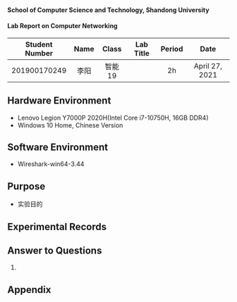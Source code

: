 #### School of Computer Science and Technology, Shandong University

#### Lab Report on Computer Networking

| Student Number | Name | Class  | Lab Title | Period |      Date      |
| :------------: | :--: | :----: | :-------: | :----: | :------------: |
|  201900170249  | 李阳 | 智能19 |           |   2h   | April 27, 2021 |

## Hardware Environment

* Lenovo Legion Y7000P 2020H(Intel Core i7-10750H, 16GB DDR4)
* Windows 10 Home, Chinese Version

## Software Environment

* Wireshark-win64-3.44

## Purpose

* 实验目的

## Experimental Records



## Answer to Questions

1. 

## Appendix


